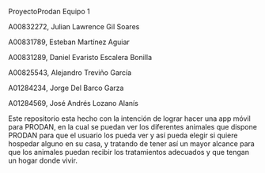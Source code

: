 ProyectoProdan Equipo 1

A00832272, Julian Lawrence Gil Soares

A00831789, Esteban Martínez Aguiar

A00831289, Daniel Evaristo Escalera Bonilla

A00825543, Alejandro Treviño García

A01284234, Jorge Del Barco Garza

A01284569, José Andrés Lozano Alanís

Este repositorio esta hecho con la intención de lograr hacer una app móvil para PRODAN, en la cual se puedan ver los diferentes animales que dispone PRODAN para que
el usuario los pueda ver y así pueda elegir si quiere hospedar alguno en su casa, y tratando de tener así un mayor alcance para que los animales puedan recibir los
tratamientos adecuados y que tengan un hogar donde vivir.

